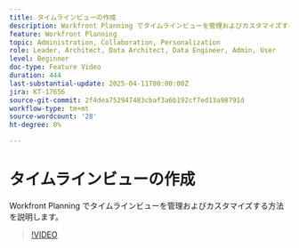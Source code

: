 ```yaml
---
title: タイムラインビューの作成
description: Workfront Planning でタイムラインビューを管理およびカスタマイズする方法を説明します。
feature: Workfront Planning
topic: Administration, Collaboration, Personalization
role: Leader, Architect, Data Architect, Data Engineer, Admin, User
level: Beginner
doc-type: Feature Video
duration: 444
last-substantial-update: 2025-04-11T00:00:00Z
jira: KT-17656
source-git-commit: 2f4dea752947483cbaf3a6b192cf7ed13a98791d
workflow-type: tm+mt
source-wordcount: '28'
ht-degree: 0%

---
```



# タイムラインビューの作成

Workfront Planning でタイムラインビューを管理およびカスタマイズする方法を説明します。

>[!VIDEO](https://video.tv.adobe.com/v/3457601/?learn=on&enablevpops)
